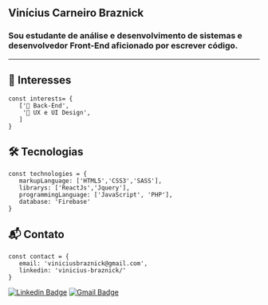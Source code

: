 ##  Vinícius Carneiro Braznick
 
### Sou estudante de análise e desenvolvimento de sistemas e desenvolvedor Front-End aficionado por escrever código.
-----
## 🔭 Interesses
````
const interests= {
   ['🧪 Back-End',
	'📐 UX e UI Design',
   ]
}
````
## 🛠 Tecnologias
````
const technologies = {
   markupLanguage: ['HTML5','CSS3','SASS'],
   librarys: ['ReactJs','Jquery'],
   programmingLanguage: ['JavaScript', 'PHP'],
   database: 'Firebase'
}
````
## 📬 Contato
````
const contact = {
   email: 'viniciusbraznick@gmail.com',
   linkedin: 'vinicius-braznick/'
}
````

[![Linkedin Badge](https://img.shields.io/badge/-LinkedIn-blue?style=flat-square&logo=Linkedin&logoColor=white&link=https://www.linkedin.com/in/vinicius-braznick/)](https://www.linkedin.com/in/vinicius-braznick/) [![Gmail Badge](https://img.shields.io/badge/-Gmail-c14438?style=flat-square&logo=Gmail&logoColor=white&link=mailto:viniciusbraznick@gmail.com)](mailto:viniciusbraznick@gmail.com)
